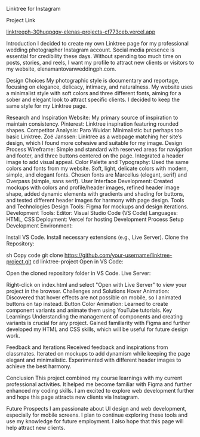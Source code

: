 Linktree for Instagram

Project Link

[linktreeph-30huqpqqv-elenas-projects-cf773ceb.vercel.app](url)

Introduction
I decided to create my own Linktree page for my professional wedding photographer Instagram account. Social media presence is essential for credibility these days. Without spending too much time on posts, stories, and reels, I want my profile to attract new clients or visitors to my website, elenamantovanweddingph.com.

Design Choices
My photographic style is documentary and reportage, focusing on elegance, delicacy, intimacy, and naturalness. My website uses a minimalist style with soft colors and three different fonts, aiming for a sober and elegant look to attract specific clients. I decided to keep the same style for my Linktree page.

Research and Inspiration
Website: My primary source of inspiration to maintain consistency.
Pinterest: Linktree inspiration featuring rounded shapes.
Competitor Analysis:
Paro Wuidar: Minimalistic but perhaps too basic Linktree.
Zoë Janssen: Linktree as a webpage matching her site’s design, which I found more cohesive and suitable for my image.
Design Process
Wireframe: Simple and standard with reserved areas for navigation and footer, and three buttons centered on the page. Integrated a header image to add visual appeal.
Color Palette and Typography: Used the same colors and fonts from my website. Soft, light, delicate colors with modern, simple, and elegant fonts. Chosen fonts are Marcellus (elegant, serif) and Overpass (simple, sans serif).
User Interface Development: Created mockups with colors and profile/header images, refined header image shape, added dynamic elements with gradients and shading for buttons, and tested different header images for harmony with page design.
Tools and Technologies
Design Tools: Figma for mockups and design iterations.
Development Tools:
Editor: Visual Studio Code (VS Code)
Languages: HTML, CSS
Deployment: Vercel for hosting
Development Process
Setup Development Environment:

Install VS Code.
Install necessary extensions (e.g., Live Server).
Clone the Repository:

sh
Copy code
git clone https://github.com/your-username/linktree-project.git
cd linktree-project
Open in VS Code:

Open the cloned repository folder in VS Code.
Live Server:

Right-click on index.html and select "Open with Live Server" to view your project in the browser.
Challenges and Solutions
Hover Animation: Discovered that hover effects are not possible on mobile, so I animated buttons on tap instead.
Button Color Animation: Learned to create component variants and animate them using YouTube tutorials.
Key Learnings
Understanding the management of components and creating variants is crucial for any project. Gained familiarity with Figma and further developed my HTML and CSS skills, which will be useful for future design work.

Feedback and Iterations
Received feedback and inspirations from classmates. Iterated on mockups to add dynamism while keeping the page elegant and minimalistic. Experimented with different header images to achieve the best harmony.

Conclusion
This project combined my course learnings with my current professional activities. It helped me become familiar with Figma and further enhanced my coding skills. I am excited to explore web development further and hope this page attracts new clients via Instagram.

Future Prospects
I am passionate about UI design and web development, especially for mobile screens. I plan to continue exploring these tools and use my knowledge for future employment. I also hope that this page will help attract new clients.
